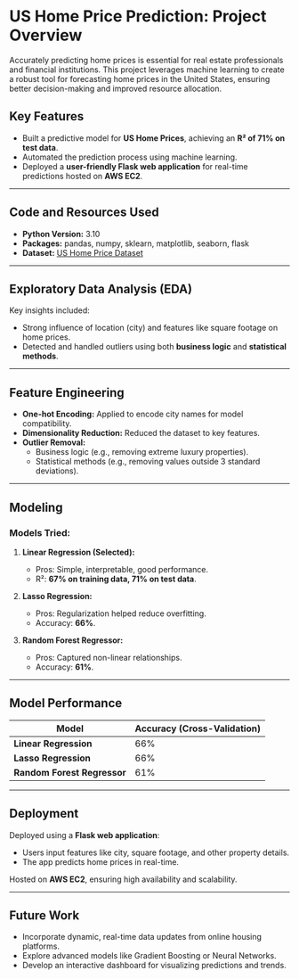 # US Home Price Prediction: Project Overview

Accurately predicting home prices is essential for real estate professionals and financial institutions. This project leverages machine learning to create a robust tool for forecasting home prices in the United States, ensuring better decision-making and improved resource allocation.

## Key Features
- Built a predictive model for **US Home Prices**, achieving an **R² of 71% on test data**.
- Automated the prediction process using machine learning.
- Deployed a **user-friendly Flask web application** for real-time predictions hosted on **AWS EC2**.

---

## Code and Resources Used

- **Python Version:** 3.10
- **Packages:** pandas, numpy, sklearn, matplotlib, seaborn, flask
- **Dataset:** [US Home Price Dataset](https://github.com/theguyoliver/machine_learning/blob/main/us_home_price_prediction/data/data.csv)

---

## Exploratory Data Analysis (EDA)

Key insights included:
- Strong influence of location (city) and features like square footage on home prices.
- Detected and handled outliers using both **business logic** and **statistical methods**.

---

## Feature Engineering

- **One-hot Encoding:** Applied to encode city names for model compatibility.
- **Dimensionality Reduction:** Reduced the dataset to key features.
- **Outlier Removal:** 
  - Business logic (e.g., removing extreme luxury properties).
  - Statistical methods (e.g., removing values outside 3 standard deviations).

---

## Modeling

### Models Tried:
1. **Linear Regression (Selected):**  
   - Pros: Simple, interpretable, good performance.  
   - R²: **67% on training data, 71% on test data**.

2. **Lasso Regression:**  
   - Pros: Regularization helped reduce overfitting.  
   - Accuracy: **66%**.  

3. **Random Forest Regressor:**  
   - Pros: Captured non-linear relationships.  
   - Accuracy: **61%**.  

---

## Model Performance

| Model                     | Accuracy (Cross-Validation) |  
|---------------------------|-----------------------------|  
| **Linear Regression**     | 66%                        |  
| **Lasso Regression**      | 66%                        |  
| **Random Forest Regressor** | 61%                        |  

---

## Deployment

Deployed using a **Flask web application**:
- Users input features like city, square footage, and other property details.
- The app predicts home prices in real-time.

Hosted on **AWS EC2**, ensuring high availability and scalability.

---

## Future Work

- Incorporate dynamic, real-time data updates from online housing platforms.
- Explore advanced models like Gradient Boosting or Neural Networks.
- Develop an interactive dashboard for visualizing predictions and trends.